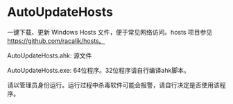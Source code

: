 # AutoUpdateHosts
一键下载、更新 Windows Hosts 文件，便于常见网络访问。hosts 项目参见 https://github.com/racaljk/hosts。

AutoUpdateHosts.ahk: 源文件

AutoUpdateHosts.exe: 64位程序。32位程序请自行编译ahk脚本。


请以管理员身份运行。运行过程中杀毒软件可能会报警，请自行决定是否使用该程序。
